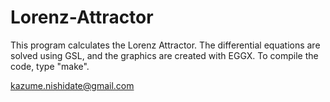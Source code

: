 # Lorenz-Attractor

This program calculates the Lorenz Attractor. The differential
equations are solved using GSL, and the graphics are created with
EGGX. To compile the code, type "make".

kazume.nishidate@gmail.com
